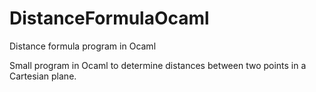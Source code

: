 # DistanceFormulaOcaml
Distance formula program in Ocaml

Small program in Ocaml to determine distances between two points in a Cartesian plane.
